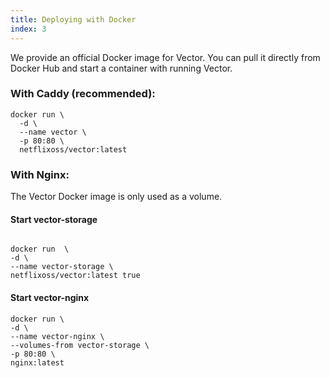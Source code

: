 ```yaml
---
title: Deploying with Docker
index: 3
---
```


We provide an official Docker image for Vector. You can pull it directly from Docker Hub and start a container with running Vector.

### With Caddy (recommended):

```
docker run \
  -d \
  --name vector \
  -p 80:80 \
  netflixoss/vector:latest
```

### With Nginx:

The Vector Docker image is only used as a volume.

#### Start vector-storage

```

docker run  \
-d \
--name vector-storage \
netflixoss/vector:latest true
```

#### Start vector-nginx

```
docker run \
-d \
--name vector-nginx \
--volumes-from vector-storage \
-p 80:80 \
nginx:latest
```
